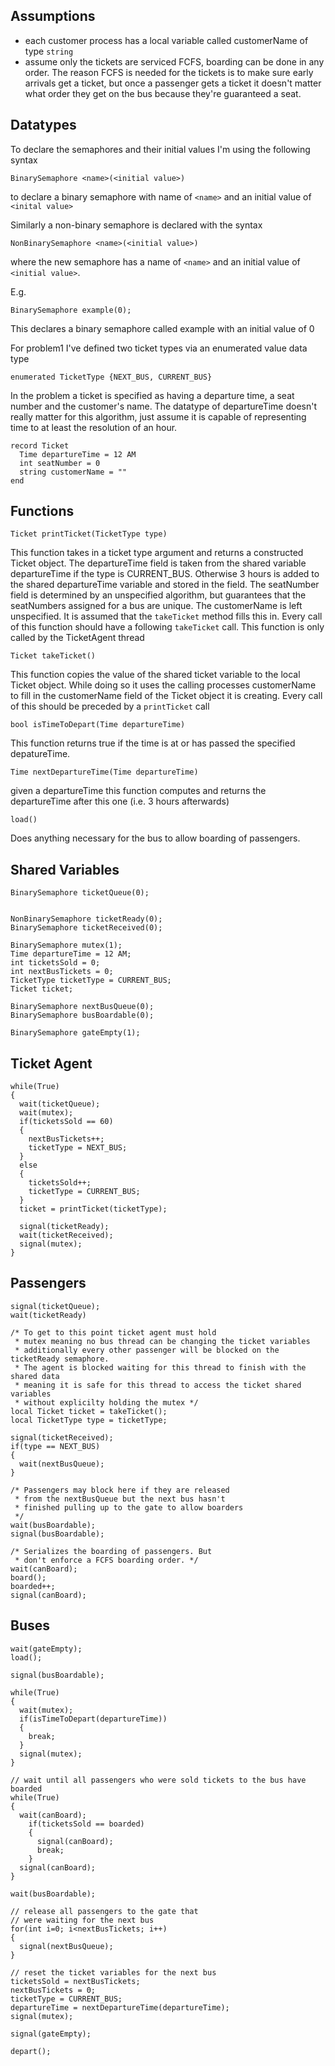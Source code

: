 ## Assumptions

- each customer process has a local variable called customerName of type `string`
- assume only the tickets are serviced FCFS, boarding can be done in any order. The reason FCFS is needed for the tickets is to make sure early arrivals get a ticket, but once a passenger gets a ticket it doesn't matter what order they get on the bus because they're guaranteed a seat.

## Datatypes

To declare the semaphores and their initial values I'm using the following syntax

```
BinarySemaphore <name>(<initial value>)
```
to declare a binary semaphore with name of `<name>` and an initial value of `<inital value>`

Similarly a non-binary semaphore is declared with the syntax

```
NonBinarySemaphore <name>(<initial value>)
```
where the new semaphore has a name of `<name>` and an initial value of `<initial value>`.

E.g.

```
BinarySemaphore example(0);
```
This declares a binary semaphore called example with an initial value of 0


For problem1 I've defined two ticket types via an enumerated value data type

```
enumerated TicketType {NEXT_BUS, CURRENT_BUS}
```

In the problem a ticket is specified as having a departure time, a seat number and the customer's name.
The datatype of departureTime doesn't really matter for this algorithm, just assume it is capable of representing
time to at least the resolution of an hour.

```
record Ticket
  Time departureTime = 12 AM
  int seatNumber = 0
  string customerName = ""
end
```

## Functions

```
Ticket printTicket(TicketType type)
```

This function takes in a ticket type argument and returns a constructed Ticket object.
The departureTime field is taken from the shared variable departureTime if the type is CURRENT_BUS. Otherwise
3 hours is added to the shared departureTime variable and stored in the field.
The seatNumber field is determined by an unspecified algorithm, but guarantees that
the seatNumbers assigned for a bus are unique.
The customerName is left unspecified. It is assumed that the `takeTicket` method fills this in.
Every call of this function should have a following `takeTicket` call.
This function is only called by the TicketAgent thread

```
Ticket takeTicket()
```

This function copies the value of the shared ticket variable to the local Ticket object. While doing
so it uses the calling processes customerName to fill in the customerName field of the Ticket object it
is creating. Every call of this should be preceded by a `printTicket` call

```
bool isTimeToDepart(Time departureTime)
```

This function returns true if the time is at or has passed the specified depatureTime.

```
Time nextDepartureTime(Time departureTime)
```
given a departureTime this function computes and returns the departureTime after this one (i.e. 3 hours afterwards)

```
load()
```
Does anything necessary for the bus to allow boarding of passengers.

## Shared Variables

```
BinarySemaphore ticketQueue(0);


NonBinarySemaphore ticketReady(0);
BinarySemaphore ticketReceived(0);

BinarySemaphore mutex(1);
Time departureTime = 12 AM;
int ticketsSold = 0;
int nextBusTickets = 0;
TicketType ticketType = CURRENT_BUS;
Ticket ticket;

BinarySemaphore nextBusQueue(0);
BinarySemaphore busBoardable(0);

BinarySemaphore gateEmpty(1);
```

## Ticket Agent

```
while(True)
{
  wait(ticketQueue);
  wait(mutex);
  if(ticketsSold == 60)
  {
    nextBusTickets++;
    ticketType = NEXT_BUS;
  }
  else
  {
    ticketsSold++;
    ticketType = CURRENT_BUS;
  }
  ticket = printTicket(ticketType);

  signal(ticketReady);
  wait(ticketReceived);
  signal(mutex);
}
```

## Passengers

```
signal(ticketQueue);
wait(ticketReady)

/* To get to this point ticket agent must hold
 * mutex meaning no bus thread can be changing the ticket variables
 * additionally every other passenger will be blocked on the ticketReady semaphore.
 * The agent is blocked waiting for this thread to finish with the shared data
 * meaning it is safe for this thread to access the ticket shared variables
 * without explicilty holding the mutex */
local Ticket ticket = takeTicket();
local TicketType type = ticketType;

signal(ticketReceived);
if(type == NEXT_BUS)
{
  wait(nextBusQueue);
}

/* Passengers may block here if they are released 
 * from the nextBusQueue but the next bus hasn't
 * finished pulling up to the gate to allow boarders
 */
wait(busBoardable);
signal(busBoardable);

/* Serializes the boarding of passengers. But 
 * don't enforce a FCFS boarding order. */
wait(canBoard);
board();
boarded++;
signal(canBoard);
```

## Buses

```
wait(gateEmpty);
load();

signal(busBoardable);

while(True)
{
  wait(mutex);
  if(isTimeToDepart(departureTime))
  {
    break;
  }
  signal(mutex);
}

// wait until all passengers who were sold tickets to the bus have boarded
while(True)
{
  wait(canBoard);
    if(ticketsSold == boarded)
    {
      signal(canBoard);
      break;
    }
  signal(canBoard);
}

wait(busBoardable);

// release all passengers to the gate that
// were waiting for the next bus
for(int i=0; i<nextBusTickets; i++)
{
  signal(nextBusQueue);
}

// reset the ticket variables for the next bus
ticketsSold = nextBusTickets;
nextBusTickets = 0;
ticketType = CURRENT_BUS;
departureTime = nextDepartureTime(departureTime);
signal(mutex);

signal(gateEmpty);

depart();
```
